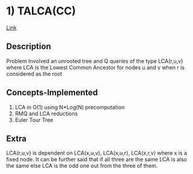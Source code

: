 # 1) TALCA(CC)

[Link](https://www.codechef.com/problems/TALCA)

## Description
Problem Involved an unrooted tree and Q queries of the type LCA(r,u,v) where LCA is the Lowest Common Ancestor for nodes u and v when r is considered as the root

## Concepts-Implemented
1. LCA in O(1) using N*Log(N) precomputation
2. RMQ and LCA reductions
3. Euler Tour Tree

## Extra
LCA(r,u,v) is dependent on LCA(x,u,v), LCA(x,u,r), LCA(x,r,v) where x is a fixed node.
It can be further said that if all three are the same LCA is also the same else LCA is the odd one out from the three of them.

